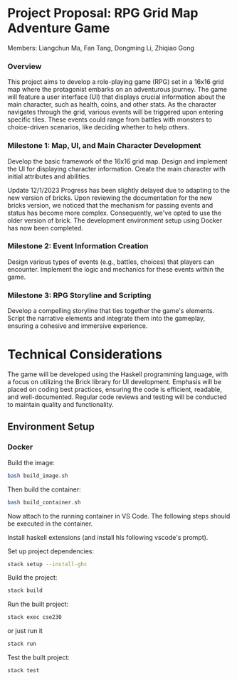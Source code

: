 # Project Proposal: RPG Grid Map Adventure Game

Members: Liangchun Ma, Fan Tang, Dongming Li, Zhiqiao Gong

### Overview

This project aims to develop a role-playing game (RPG) set in a 16x16 grid map where the protagonist embarks on an adventurous journey. The game will feature a user interface (UI) that displays crucial information about the main character, such as health, coins, and other stats. As the character navigates through the grid, various events will be triggered upon entering specific tiles. These events could range from battles with monsters to choice-driven scenarios, like deciding whether to help others.

### Milestone 1: Map, UI, and Main Character Development

Develop the basic framework of the 16x16 grid map.
Design and implement the UI for displaying character information.
Create the main character with initial attributes and abilities.

Update 12/1/2023
Progress has been slightly delayed due to adapting to the new version of bricks. Upon reviewing the documentation for the new bricks version, we noticed that the mechanism for passing events and status has become more complex. Consequently, we've opted to use the older version of brick. The development environment setup using Docker has now been completed.

### Milestone 2: Event Information Creation

Design various types of events (e.g., battles, choices) that players can encounter.
Implement the logic and mechanics for these events within the game.

### Milestone 3: RPG Storyline and Scripting

Develop a compelling storyline that ties together the game's elements.
Script the narrative elements and integrate them into the gameplay, ensuring a cohesive and immersive experience.

# Technical Considerations

The game will be developed using the Haskell programming language, with a focus on utilizing the Brick library for UI development.
Emphasis will be placed on coding best practices, ensuring the code is efficient, readable, and well-documented.
Regular code reviews and testing will be conducted to maintain quality and functionality.

## Environment Setup

### Docker

Build the image:

```bash
bash build_image.sh
```

Then build the container:

```bash
bash build_container.sh
```

Now attach to the running container in VS Code. The following steps should be executed in the container.

Install haskell extensions (and install hls following vscode's prompt).

Set up project dependencies:

```bash
stack setup --install-ghc
```

Build the project:

```bash
stack build
```

Run the built project:

```bash
stack exec cse230
```

or just run it 
```bash
stack run
```

Test the built project:
```bash
stack test
```
